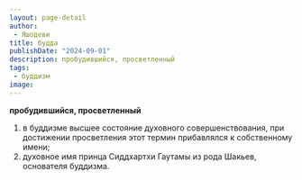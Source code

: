 ```yaml
---
layout: page-detail
author:
 - Яшодеви
title: будда
publishDate: "2024-09-01"
description: пробудившийся, просветленный
tags:
 - буддизм
image: 
---
```


__пробудившийся, просветленный__
1) в буддизме высшее состояние духовного совершенствования, при достижении просветления этот термин прибавлялся к собственному имени;
2) духовное имя принца Сиддхартхи Гаутамы из рода Шакьев, основателя буддизма.

